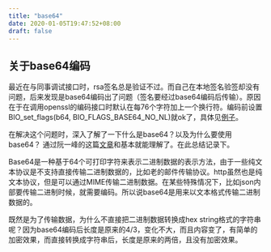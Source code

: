 ```yaml
---
title: "base64"
date: 2020-01-05T19:47:52+08:00
draft: false
---
```

关于base64编码
------
最近在与同事调试接口时，rsa签名总是验证不过。而自己在本地签名验签却没有问题，后来发现是base64编码出了问题（签名要经过base64编码后传输）。原因在于在调用openssl的编码接口时默认在每76个字符加上一个换行符。编码前设置BIO_set_flags(b64, BIO_FLAGS_BASE64_NO_NL)就ok了，具体见[例子](https://github.com/yaohcn/openssl-example/blob/master/base64_encode_exp.c)。

在解决这个问题时，深入了解了一下什么是base64？以及为什么要使用base64？
通过阮一峰的这篇[文章]()和[]()基本就能理解了。在此总结记录下。

Base64是一种基于64个可打印字符来表示二进制数据的表示方法，由于一些纯文本协议是不支持直接传输二进制数据的，比如老的邮件传输协议。http虽然也是纯文本协议，但是可以通过MIME传输二进制数据。在某些特殊情况下，比如json内部要传输二进制时候，就需要编码。所以说base64是用来以文本格式传输二进制数据的。

既然是为了传输数据，为什么不直接把二进制数据转换成hex string格式的字符串呢？因为base64编码后长度是原来的4/3，变化不大，而且内容变了，有简单的加密效果，而直接转换成字符串后，长度是原来的两倍，且没有加密效果。
